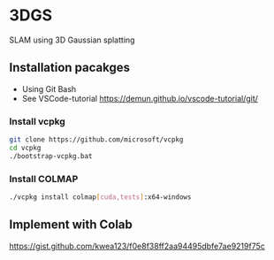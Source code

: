 # 3DGS
SLAM using 3D Gaussian splatting

## Installation pacakges
* Using Git Bash
* See VSCode-tutorial https://demun.github.io/vscode-tutorial/git/
### Install vcpkg
```bash
git clone https://github.com/microsoft/vcpkg
cd vcpkg
./bootstrap-vcpkg.bat
```

### Install COLMAP
```bash
./vcpkg install colmap[cuda,tests]:x64-windows
```

## Implement with Colab
https://gist.github.com/kwea123/f0e8f38ff2aa94495dbfe7ae9219f75c
